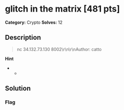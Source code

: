 # glitch in the matrix [481 pts]

**Category:** Crypto
**Solves:** 12

## Description
>nc 34.132.73.130 8002\r\n\r\nAuthor: catto

**Hint**
* -

## Solution

### Flag

